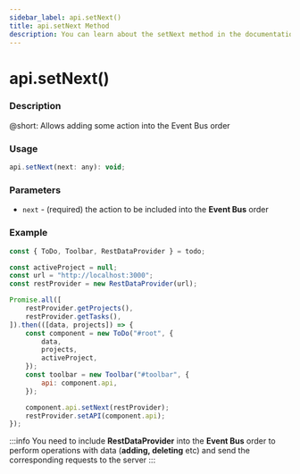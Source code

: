 ```yaml
---
sidebar_label: api.setNext()
title: api.setNext Method
description: You can learn about the setNext method in the documentation of the DHTMLX JavaScript To Do List library. Browse developer guides and API reference, try out code examples and live demos, and download a free 30-day evaluation version of DHTMLX To Do List.
---
```


# api.setNext()

### Description

@short: Allows adding some action into the Event Bus order

### Usage

~~~js
api.setNext(next: any): void;
~~~

### Parameters

- `next` - (required) the action to be included into the **Event Bus** order


### Example

~~~js {20}
const { ToDo, Toolbar, RestDataProvider } = todo;

const activeProject = null;
const url = "http://localhost:3000";
const restProvider = new RestDataProvider(url);

Promise.all([
    restProvider.getProjects(),
    restProvider.getTasks(),
]).then(([data, projects]) => {
    const component = new ToDo("#root", {
        data,
        projects,
        activeProject,
    });
    const toolbar = new Toolbar("#toolbar", {
        api: component.api,
    });

    component.api.setNext(restProvider);
    restProvider.setAPI(component.api);
});
~~~

:::info
You need to include **RestDataProvider** into the **Event Bus** order to perform operations with data (**adding, deleting** etc) and send the corresponding requests to the server
:::